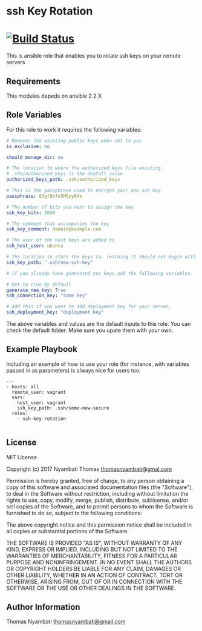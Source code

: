 
# ssh Key Rotation

[![Build Status](https://travis-ci.org/nyambati/ssh-key-rotation.svg?branch=master)](https://travis-ci.org/nyambati/ssh-key-rotation)
=========

This is ansible role that enables you to rotate ssh keys on your remote servers

Requirements
------------

This modules depeds on ansible 2.2.X

Role Variables
--------------

For this role to work it requires the following variables:

```yaml
# Removes the existing public keys when set to yes
is_exclusive: no

should_manage_dir: no

# The location to where the authorized_keys file existing
# .shh/authorized_keys is the deafult value
authorized_keys_path: .ssh/authorized_keys

# This is the passphrase used to encrypt your new ssh key
passphrase: 83g!8bfu5M5yy84x

# The number of bits you want to assign the key
ssh_key_bits: 2048

# The comment that accompanies the key
ssh_key_comment: domain@example.com

# The user of the host keys are added to
ssh_host_user: ubuntu

# The location to store the keys to. (warning it should not begin with /)
ssh_key_path: ".ssh/new-ssh-key"

# if you already have generated you keys add the following variables.

# Set to true by default
generate_new_key: True
ssh_connection_key: "some key"

# add this if you want to add deployment key for your server,
ssh_deployment_key: "deployment key"

```

The above variables and values are the default inputs to this role. You can check the default folder. Make sure you upate them with your own.

Example Playbook
----------------

Including an example of how to use your role (for instance, with variables passed in as parameters) is always nice for users too:

```
---
- hosts: all
  remote_user: vagrant
  vars:
    host_user: vagrant
    ssh_key_path: .ssh/some-new-secure
  roles:
    - ssh-key-rotation


```

License
-------
MIT License

Copyright (c) 2017 Nyambati Thomas <thomasnyambati@gmal.com>

Permission is hereby granted, free of charge, to any person obtaining a copy
of this software and associated documentation files (the "Software"), to deal
in the Software without restriction, including without limitation the rights
to use, copy, modify, merge, publish, distribute, sublicense, and/or sell
copies of the Software, and to permit persons to whom the Software is
furnished to do so, subject to the following conditions:

The above copyright notice and this permission notice shall be included in all
copies or substantial portions of the Software.

THE SOFTWARE IS PROVIDED "AS IS", WITHOUT WARRANTY OF ANY KIND, EXPRESS OR
IMPLIED, INCLUDING BUT NOT LIMITED TO THE WARRANTIES OF MERCHANTABILITY,
FITNESS FOR A PARTICULAR PURPOSE AND NONINFRINGEMENT. IN NO EVENT SHALL THE
AUTHORS OR COPYRIGHT HOLDERS BE LIABLE FOR ANY CLAIM, DAMAGES OR OTHER
LIABILITY, WHETHER IN AN ACTION OF CONTRACT, TORT OR OTHERWISE, ARISING FROM,
OUT OF OR IN CONNECTION WITH THE SOFTWARE OR THE USE OR OTHER DEALINGS IN THE
SOFTWARE.

Author Information
------------------
Thomas Nyambati <thomasnyambati@gmail.com>

